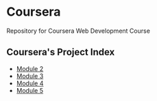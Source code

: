 # Coursera

Repository for Coursera Web Development Course

## Coursera's Project Index

* [Module 2](module-2)
* [Module 3](module-3)
* [Module 4](module-4)
* [Module 5](module-5)
